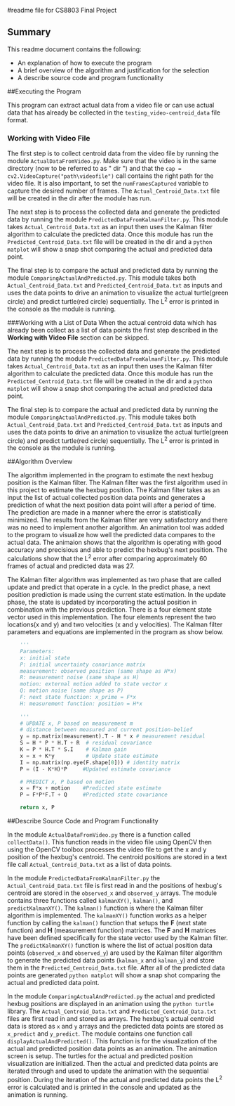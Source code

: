 
#readme file for CS8803 Final Project
## Summary
This readme document contains the following:
* An explanation of how to execute the program
* A brief overview of the algorithm and justification for the selection
* A describe source code and program functionality

##Executing the Program

This program can extract actual data from a video file or can use actual data that has already be collected in the `testing_video-centroid_data` file format.
### Working with Video File
The first step is to collect centroid data from the video file by running the module `ActualDataFromVideo.py`. Make sure that the video is in the same directory (now to be referred to as " dir ") and that the `cap = cv2.VideoCapture("path\videofile")` call contains the right path for the video file. It is also important, to set the `numFramesCaptured` variable to capture the desired number of frames. The `Actual_Centroid_Data.txt` file will be created in the dir after the module has run. 

The next step is to process the collected data and generate the predicted data by running the module `PredictedDataFromKalmanFilter.py`. This module takes `Actual_Centroid_Data.txt` as an input then uses the Kalman filter algorithm to calculate the predicted data. Once this module has run the `Predicted_Centroid_Data.txt` file will be created in the dir and a `python matplot` will show a snap shot comparing the actual and predicted data point.

The final step is to compare the actual and predicted data by running the module `ComparingActualAndPredicted.py`. This module takes both `Actual_Centroid_Data.txt` and `Predicted_Centroid_Data.txt` as inputs and uses the data points to drive an animation to visualize the actual turtle(green circle) and predict turtle(red circle) sequentially. The L<sup>2</sup> error is printed in the console as the module is running.  

###Working with a List of Data
When the actual centroid data which has already been collect as a list of data points the first step described in the **Working with Video File** section can be skipped. 

The next step is to process the collected data and generate the predicted data by running the module `PredictedDataFromKalmanFilter.py`. This module takes `Actual_Centroid_Data.txt` as an input then uses the Kalman filter algorithm to calculate the predicted data. Once this module has run the `Predicted_Centroid_Data.txt` file will be created in the dir and a `python matplot` will show a snap shot comparing the actual and predicted data point.

The final step is to compare the actual and predicted data by running the module `ComparingActualAndPredicted.py`. This module takes both `Actual_Centroid_Data.txt` and `Predicted_Centroid_Data.txt` as inputs and uses the data points to drive an animation to visualize the actual turtle(green circle) and predict turtle(red circle) sequentially. The L<sup>2</sup> error is printed in the console as the module is running. 

##Algorithm Overview

The algorithm implemented in the program to estimate the next hexbug position is the Kalman filter. The Kalman filter was the first algorithm used in this project to estimate the hexbug position. The Kalman filter takes as an input the list of actual collected position data points and generates a prediction of what the next position data point will after a period of time. The prediction are made in a manner where the error is statistically minimized. The results from the Kalman filter are very satisfactory and there was no need to implement another algorithm. An animation tool was added to the program to visualize how well the predicted data compares to the actual data. The animaion shows that the algorithm is operating with good accuracy and precisious and able to predict the hexbug's next position. The calculations show that the L<sup>2</sup> error after comparing approximately 60 frames of actual and predicted data was 27.

The Kalman filter algorithm was implemented as two phase that are called update and predict that operate in a cycle. In the predict phase, a next position prediction is made using the current state estimation. In the update phase, the state is updated by incorporating the actual position in combination with the previous prediction. There is a four element state vector used in this implementation. The four elements represent the two locations(x and y) and two velocities (x and y velocities). The Kalman filter parameters and equations are implemented in the program as show below. 

~~~python
    '''
    Parameters:
    x: initial state
    P: initial uncertainty conariance matrix
    measurement: observed position (same shape as H*x)
    R: measurement noise (same shape as H)
    motion: external motion added to state vector x
    Q: motion noise (same shape as P)
    F: next state function: x_prime = F*x
    H: measurement function: position = H*x
    
    '''
    # UPDATE x, P based on measurement m    
    # distance between measured and current position-belief
    y = np.matrix(measurement).T - H * x # measurement residual
    S = H * P * H.T + R  # residual covariance
    K = P * H.T * S.I    # Kalman gain
    x = x + K*y          # Update state estimate
    I = np.matrix(np.eye(F.shape[0])) # identity matrix
    P = (I - K*H)*P     #Updated estimate covariance

    # PREDICT x, P based on motion
    x = F*x + motion    #Predicted state estimate
    P = F*P*F.T + Q     #Predicted state covariance

    return x, P
~~~



##Describe Source Code and Program Functionality

In the module `ActualDataFromVideo.py` there is a function called `collectData()`. This function reads in the video file using OpenCV then using the OpenCV toolbox processes the video file to get the x and y position of the hexbug's centroid. The centroid positions are stored in a text file call `Actual_Centroid_Data.txt` as a list of data points. 

In the module `PredictedDataFromKalmanFilter.py` the `Actual_Centroid_Data.txt` file is first read in and the positions of hexbug's centroid are stored in the `observed_x` and `observed_y` arrays. The module contains three functions called `kalmanXY()`, `kalman()`, and `predictKalmanXY()`. The `kalman()` function is where the Kalman filter algorithm is implemented. The `kalmanXY()` function works as a helper function by calling the `kalman()` function that setups the **F** (next state function) and **H** (measurement function) matrices. The **F** and **H** matrices have been defined specifically for the state vector used by the Kalman filter. The `predictKalmanXY()` function is where the list of actual position data points (`observed_x` and `observed_y`) are used by the Kalman filter algorithm to generate the predicted data points (`kalman_x` and `kalman_y`) and store them in the `Predicted_Centroid_Data.txt` file. After all of the predicted data points are generated `python matplot` will show a snap shot comparing the actual and predicted data point.

In the module `ComparingActualAndPredicted.py` the actual and predicted hexbug positions are displayed in an animation using the `python turtle` library. The `Actual_Centroid_Data.txt` and `Predicted_Centroid_Data.txt` files are first read in and stored as arrays. The hexbug's actual centroid data is stored as `x` and `y` arrays and the predicted data points are stored as `x_predict` and `y_predict`. The module contains one function call `displayActualAndPredicted()`. This function is for the visualization of the actual and predicted position data points as an animation. The animation screen is setup. The turtles for the actual and predicted position visualization are initialized. Then the actual and predicted data points are iterated through and used to update the animation with the sequential position. During the iteration of the actual and predicted data points the L<sup>2</sup> error is calculated and is printed in the console and updated as the animation is running. 









